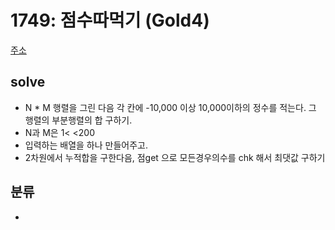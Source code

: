 # 1749: 점수따먹기 (Gold4)
[주소](https://www.acmicpc.net/problem/1749)

## solve
- N * M 행렬을 그린 다음 각 칸에 -10,000 이상 10,000이하의 정수를 적는다. 그 행렬의 부분행렬의 합 구하기.
- N과 M은 1< <200
- 입력하는 배열을 하나 만들어주고.
- 2차원에서 누적합을 구한다음, 점get 으로 모든경우의수를 chk 해서 최댓값 구하기

## 분류
- 



